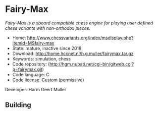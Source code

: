 # Fairy-Max

_Fairy-Max is a xboard compatible chess engine for playing user defined chess variants with non-orthodox pieces._

- Home: http://www.chessvariants.org/index/msdisplay.php?itemid=MSfairy-max
- State: mature, inactive since 2018
- Download: http://home.hccnet.nl/h.g.muller/fairymax.tar.gz
- Keywords: simulation, chess
- Code repository: (http://hgm.nubati.net/cgi-bin/gitweb.cgi?p=fairymax.git)
- Code language: C
- Code license: Custom (permissive)

Developer: Harm Geert Muller

## Building
